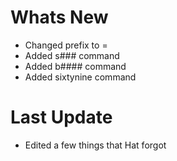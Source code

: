 # Whats New

- Changed prefix to =
- Added s### command
- Added b#### command
- Added sixtynine command

# Last Update

- Edited a few things that Hat forgot
